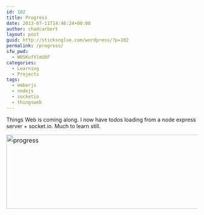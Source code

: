 ```yaml
---
id: 102
title: Progress
date: 2013-07-11T14:46:24+00:00
author: chadcarbert
layout: post
guid: http://sticksnglue.com/wordpress/?p=102
permalink: /progress/
sfw_pwd:
  - W05KufVlmUbF
categories:
  - Learning
  - Projects
tags:
  - emberjs
  - nodejs
  - socketio
  - thingsweb
---
```

Things Web is coming along. I now have todos loading from a node express server + socket.io. Much to learn still.

<img class="alignnone size-full wp-image-104" style="line-height: 1.714285714; font-size: 1rem;" alt="progress" src="http://sticksnglue.com/uploads/2013/07/progress.png" width="994" height="195" srcset="http://www.sticksnglue.com/wordpress/../uploads/2013/07/progress.png 994w, http://www.sticksnglue.com/wordpress/../uploads/2013/07/progress-300x58.png 300w, http://www.sticksnglue.com/wordpress/../uploads/2013/07/progress-624x122.png 624w" sizes="(max-width: 994px) 100vw, 994px" />